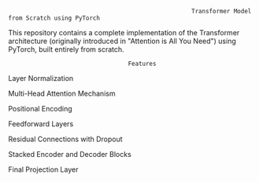                                                         Transformer Model from Scratch using PyTorch
This repository contains a complete implementation of the Transformer architecture (originally introduced in "Attention is All You Need") using PyTorch, built entirely from scratch.

                                      Features
Layer Normalization

Multi-Head Attention Mechanism

Positional Encoding

Feedforward Layers

Residual Connections with Dropout

Stacked Encoder and Decoder Blocks

Final Projection Layer
